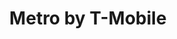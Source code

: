 ---
title: "Metro by T-Mobile"
url: /chicago/metro-by-t-mobile-west-59th-street/
shop: mobile phone
---